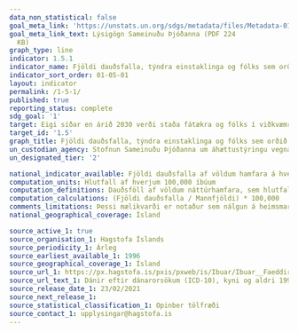 ```yaml
---
data_non_statistical: false
goal_meta_link: 'https://unstats.un.org/sdgs/metadata/files/Metadata-01-05-01.pdf '
goal_meta_link_text: Lýsigögn Sameinuðu Þjóðanna (PDF 224
  KB)
graph_type: line
indicator: 1.5.1
indicator_name: Fjöldi dauðsfalla, týndra einstaklinga og fólks sem orðið hefur fyrir beinum áhrifum af völdum hamfara á hverja 100.000 íbúa.
indicator_sort_order: 01-05-01
layout: indicator
permalink: /1-5-1/
published: true
reporting_status: complete
sdg_goal: '1'
target: Eigi síðar en árið 2030 verði staða fátækra og fólks í viðkvæmri stöðu styrkt með fyrirbyggjandi aðgerðum til að bregðast við alvarlegum atburðum af völdum loftslagsbreytinga, efnahagslegra eða félagslegra áfalla, umhverfisskaða eða hamfara.
target_id: '1.5'
graph_title: Fjöldi dauðsfalla, týndra einstaklinga og fólks sem orðið hefur fyrir beinum áhrifum af völdum hamfara á hverja 100.000 íbúa.
un_custodian_agency: Stofnun Sameinuðu Þjóðanna um áhættustýringu vegna náttúruhamfara (UNISDR)
un_designated_tier: '2'

national_indicator_available: Fjöldi dauðsfalla af völdum hamfara á hverja 100,000 íbúa
computation_units: Hlutfall af hverjum 100,000 íbúum
computation_definitions: Dauðsföll af völdum náttúrhamfara, sem hlutfall af hverjum 100,000 íbúum. Dánarmein sem skráð eru af völdum náttúruhamfara eru; X30 Berskjöldun fyrir náttúrulegum hita, X31 Berskjöldun fyrir náttúrulegum ofurkulda, X32 Berskjöldun fyrir sólgeislun, X34 Fórnarlamb Jarðskjálfta, X35 Fórnarlamb Eldgoss, X36 Fórnarlamb snjóflóðs, skriðu og annarar tilfærslu jarðvegs, X37 Fórnarlamb ofsaverðurs, X38 Fórnarlamb flóða, X39 Berskjöldun fyrir öðrum náttúruöflum. Af þessum dánarmeinum hafa aðeins verið skráð dauðsföll á Íslandi af völdum X31 Berskjöldun fyrir náttúrulegum ofurkulda og X36 Fórnarlamb snjóflóðs, skriðu og annarar tilfærslu jarðvegs
computation_calculations: (Fjöldi dauðsfalla / Mannfjöldi) * 100,000
comments_limitations: Þessi mælikvarði er notaður sem nálgun á heimsmarkmiðamælikvarða Sameinuðu Þjóðanna. Þar sem því má við komast er unnið að því að finna eða þróa íslensk gögn til að uppfylla forskrift Sameinuðu Þjóðanna. Þessi mælikvarði var ekki fundinn í samstarfi við sérfræðinga á þessu sviði.
national_geographical_coverage: Ísland

source_active_1: true
source_organisation_1: Hagstofa Íslands
source_periodicity_1: Árleg
source_earliest_available_1: 1996
source_geographical_coverage_1: Ísland 
source_url_1: https://px.hagstofa.is/pxis/pxweb/is/Ibuar/Ibuar__Faeddirdanir__danir__danarmein/MAN05302.px
source_url_text_1: Dánir eftir dánarorsökum (ICD-10), kyni og aldri 1996-2020
source_release_date_1: 23/02/2021
source_next_release_1: 
source_statistical_classification_1: Opinber tölfræði
source_contact_1: upplysingar@hagstofa.is
---
```

